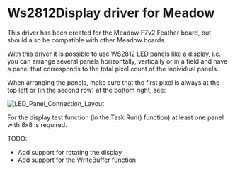 # Ws2812Display driver for Meadow

This driver has been created for the Meadow F7v2 Feather board, but should also be compatible with other Meadow boards.

With this driver it is possible to use WS2812 LED panels like a display, i.e. you can arrange several panels horizontally, vertically or in a field and have a panel that corresponds to the total pixel count of the individual panels.

When arranging the panels, make sure that the first pixel is always at the top left or (in the second row) at the bottom right, see:

![LED_Panel_Connection_Layout](https://github.com/UeberDaniel/Ws2812Display/assets/10797624/2af7ec3f-4dfb-423a-9d15-d5c1d5a4d1c9)

For the display test function (in the Task Run() function) at least one panel with 8x8 is required.


TODO:

* Add support for rotating the display
* Add support for the WriteBuffer function
